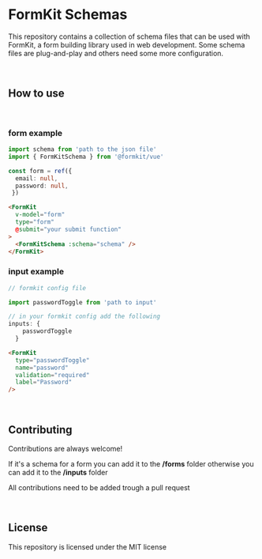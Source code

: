 # FormKit Schemas

This repository contains a collection of schema files that can be used with FormKit, a form building library used in web development. Some schema files are plug-and-play and others need some more configuration.

<br />

## How to use
<br/>

### form example

```typescript
import schema from 'path to the json file'
import { FormKitSchema } from '@formkit/vue'

const form = ref({ 
  email: null,
  password: null,
 })
```
```html
<FormKit
  v-model="form"
  type="form"
  @submit="your submit function"
>
  <FormKitSchema :schema="schema" />
</FormKit>
```
### input example
```typescript
// formkit config file

import passwordToggle from 'path to input'

// in your formkit config add the following
inputs: {
    passwordToggle
  }
```

```html
<FormKit
  type="passwordToggle"
  name="password"
  validation="required"
  label="Password"
/>
```



<br />

## Contributing

Contributions are always welcome!

If it's a schema for a form you can add it to the **/forms** folder otherwise you can add it to the **/inputs** folder

All contributions need to be added trough a pull request

<br />

## License

This repository is licensed under the MIT license